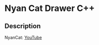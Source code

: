 # Nyan Cat Drawer C++

## Description

NyanCat: [YouTube](https://www.youtube.com/watch?v=QH2-TGUlwu4&t=118s)

